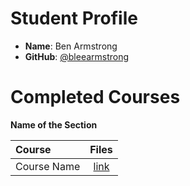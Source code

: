 # Student Profile

- **Name**: Ben Armstrong
- **GitHub**: [@bleearmstrong](bleearmstrong)


# Completed Courses

**Name of the Section**

Course|Files
:--|:--:
Course Name| [link]()